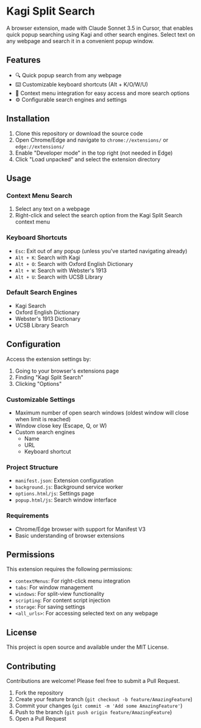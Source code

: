 # Kagi Split Search

A browser extension, made with Claude Sonnet 3.5 in Cursor, that enables quick popup
searching using Kagi and other search engines. Select text on any webpage and search
it in a convenient popup window.

## Features

- 🔍 Quick popup search from any webpage
- ⌨️ Customizable keyboard shortcuts (Alt + K/O/W/U)
- 🎯 Context menu integration for easy access and more search options
- ⚙️ Configurable search engines and settings

## Installation

1. Clone this repository or download the source code
2. Open Chrome/Edge and navigate to `chrome://extensions/` or `edge://extensions/`
3. Enable "Developer mode" in the top right (not needed in Edge)
4. Click "Load unpacked" and select the extension directory

## Usage

### Context Menu Search

1. Select any text on a webpage
2. Right-click and select the search option from the Kagi Split Search context menu

### Keyboard Shortcuts

- `Esc`: Exit out of any popup (unless you've started navigating already)
- `Alt + K`: Search with Kagi
- `Alt + O`: Search with Oxford English Dictionary
- `Alt + W`: Search with Webster's 1913
- `Alt + U`: Search with UCSB Library

### Default Search Engines

- Kagi Search
- Oxford English Dictionary
- Webster's 1913 Dictionary
- UCSB Library Search

## Configuration

Access the extension settings by:

1. Going to your browser's extensions page
2. Finding "Kagi Split Search"
3. Clicking "Options"

### Customizable Settings

- Maximum number of open search windows (oldest window will close when limit is reached)
- Window close key (Escape, Q, or W)
- Custom search engines
  - Name
  - URL
  - Keyboard shortcut

### Project Structure

- `manifest.json`: Extension configuration
- `background.js`: Background service worker
- `options.html/js`: Settings page
- `popup.html/js`: Search window interface

### Requirements

- Chrome/Edge browser with support for Manifest V3
- Basic understanding of browser extensions

## Permissions

This extension requires the following permissions:

- `contextMenus`: For right-click menu integration
- `tabs`: For window management
- `windows`: For split-view functionality
- `scripting`: For content script injection
- `storage`: For saving settings
- `<all_urls>`: For accessing selected text on any webpage

## License

This project is open source and available under the MIT License.

## Contributing

Contributions are welcome! Please feel free to submit a Pull Request.

1. Fork the repository
2. Create your feature branch (`git checkout -b feature/AmazingFeature`)
3. Commit your changes (`git commit -m 'Add some AmazingFeature'`)
4. Push to the branch (`git push origin feature/AmazingFeature`)
5. Open a Pull Request
